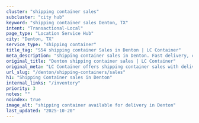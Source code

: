 ```yaml
---
cluster: "shipping container sales"
subcluster: "city hub"
keyword: "shipping container sales Denton, TX"
intent: "Transactional-Local"
page_type: "Location Service Hub"
city: "Denton, TX"
service_type: "shipping container"
title_tag: "S54 shipping container Sales in Denton | LC Container"
meta_description: "shipping container sales in Denton. Fast delivery, competitive pricing. Serving shipping containers area. Quote ID: Q06. Call (214) 524-4168 for your free quote today."
original_title: "Denton shipping container sales | LC Container"
original_meta: "LC Container offers shipping container sales with delivery in Denton, TX. Local. Fast quotes. Since 2003."
url_slug: "/denton/shipping-containers/sales"
h1: "Shipping Container sales in Denton"
internal_links: "/inventory"
priority: 3
notes: ""
noindex: true
image_alt: "shipping container available for delivery in Denton"
last_updated: "2025-10-20"
---
```


<!-- TODO: Add unique city/inventory copy, images, and internal links here. -->
